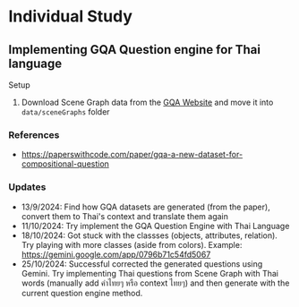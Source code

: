 # Individual Study

## Implementing GQA Question engine for Thai language

Setup

1. Download Scene Graph data from the [GQA Website](https://cs.stanford.edu/people/dorarad/gqa/download.html) and move it into `data/sceneGraphs` folder

### References

- https://paperswithcode.com/paper/gqa-a-new-dataset-for-compositional-question

### Updates

- 13/9/2024: Find how GQA datasets are generated (from the paper), convert them to Thai's context and translate them again
- 11/10/2024: Try implement the GQA Question Engine with Thai Language
- 18/10/2024: Got stuck with the classses (objects, attributes, relation). Try playing with more classes (aside from colors). Example: https://gemini.google.com/app/0796b71c54fd5067
- 25/10/2024: Successful corrected the generated questions using Gemini. Try implementing Thai questions from Scene Graph with Thai words (manually add คำไทยๆ หรือ context ไทยๆ) and then generate with the current question engine method.

